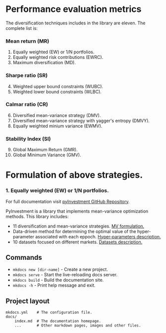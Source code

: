 # Performance evaluation metrics

The diversification techniques includes in the library are eleven. The complete list is:

### Mean return (MR)
1. Equally weighted (EW) or 1/N portfolios.
2. Equally weighted risk contributions (EWRC).
3. Maximum diversification (MD).

### Sharpe ratio (SR)
4. Weighted upper bound constraints (WUBC).
5. Weighted lower bound constraints (WLBC).

### Calmar ratio (CR)
6. Diversified mean-variance strategy (DMV).
7. Diversified mean-variance strategy with yagger's entropy (DMVY).
8. Equally weighted minium variance (EWMV).

### Stability Index (SI)
9. Global Maximum Return (GMR).
10. Global Minimum Variance (GMV).

# Formulation of above strategies.
### 1. Equally weighted (EW) or 1/N portfolios.



For full documentation visit [pyInvestment GitHub Repository](https://github.com/faprieto96/pyInvestment).

PyInvestment is a library that implements mean-variance optimization methods. This library includes:

- 11 diversification and mean-variance strategies. [MV formulation.](https://github.com/faprieto96/pyInvestment)
- Data-driven method for determining the optimal value of the hyper-parameter associated with each eppoch. [Hyper-parameters description.](https://github.com/faprieto96/pyInvestment)
- 10 datasets focused on different markets. [Datasets description.](https://github.com/faprieto96/pyInvestment)



## Commands

* `mkdocs new [dir-name]` - Create a new project.
* `mkdocs serve` - Start the live-reloading docs server.
* `mkdocs build` - Build the documentation site.
* `mkdocs -h` - Print help message and exit.

## Project layout

    mkdocs.yml    # The configuration file.
    docs/
        index.md  # The documentation homepage.
        ...       # Other markdown pages, images and other files.
